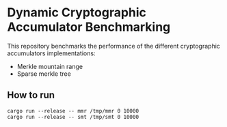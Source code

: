 # Dynamic Cryptographic Accumulator Benchmarking

This repository benchmarks the performance of the different cryptographic accumulators implementations:

- Merkle mountain range
- Sparse merkle tree

## How to run

```
cargo run --release -- mmr /tmp/mmr 0 10000
cargo run --release -- smt /tmp/smt 0 10000
```
